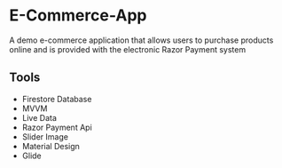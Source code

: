 # E-Commerce-App

A demo e-commerce application that allows users to purchase products online and is provided with the electronic Razor Payment system
## Tools

- Firestore Database
- MVVM
- Live Data
- Razor Payment Api
- Slider Image
- Material Design
- Glide

